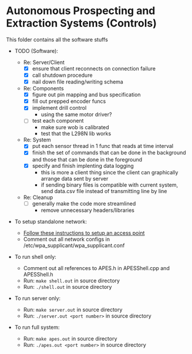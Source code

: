 # Autonomous Prospecting and Extraction Systems (Controls)

This folder contains all the software stuffs

* TODO (Software):
    * Re: Server/Client
        * [x] ensure that client reconnects on connection failure
        * [x] call shutdown procedure
        * [x] nail down file reading/writing schema
    * Re: Components
        * [x] figure out pin mapping and bus specification
        * [x] fill out prepped encoder funcs
        * [x] implement drill control
            * using the same motor driver?
        * [ ] test each component
            * make sure wob is calibrated
            * test that the L298N lib works
    * Re: System
        * [x] put each sensor thread in 1 func that reads at time interval 
        * [x] finish the set of commands that can be done in the background
             and those that can be done in the foreground
        * [x] specify and finish implenting data logging
            * this is more a client thing since the client can graphically arrange
              data sent by server
            * if sending binary files is compatible with current system, send
              data.csv file instead of transmitting line by line
    * Re: Cleanup
        * [ ] generally make the code more streamlined
            * remove unnecessary headers/libraries

* To setup standalone network:
    * [Follow these instructions to setup an access point](https://www.raspberrypi.org/documentation/configuration/wireless/access-point.md)
    * Comment out all network configs in /etc/wpa_supplicant/wpa_supplicant.conf

* To run shell only:
    * Comment out all references to APES.h in APESShell.cpp and APESShell.h
    * Run: ```make shell.out``` in source directory
    * Run: ```./shell.out``` in source directory

* To run server only:
    * Run: ```make server.out``` in source directory
    * Run: ```./server.out <port number>``` in source directory

* To run full system:
    * Run: ```make apes.out``` in source directory
    * Run: ```./apes.out <port number>``` in source directory
   
